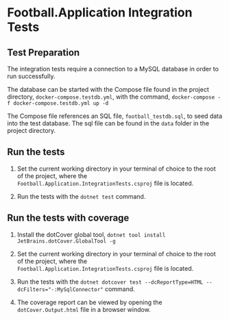 # Football.Application Integration Tests

## Test Preparation

The integration tests require a connection to a MySQL database in order to run successfully.

The database can be started with the Compose file found in the project directory, `docker-compose.testdb.yml`, with the command, `docker-compose -f docker-compose.testdb.yml up -d`

The Compose file references an SQL file, `football_testdb.sql`, to seed data into the test database. The sql file can be found in the `data` folder in the project directory.

## Run the tests

1. Set the current working directory in your terminal of choice to the root of the project, where the `Football.Application.IntegrationTests.csproj` file is located.

2. Run the tests with the `dotnet test` command.

## Run the tests with coverage

1. Install the dotCover global tool, `dotnet tool install JetBrains.dotCover.GlobalTool -g`

2. Set the current working directory in your terminal of choice to the root of the project, where the `Football.Application.IntegrationTests.csproj` file is located.

3. Run the tests with the `dotnet dotcover test --dcReportType=HTML --dcFilters="-:MySqlConnector"` command.

4. The coverage report can be viewed by opening the `dotCover.Output.html` file in a browser window.
